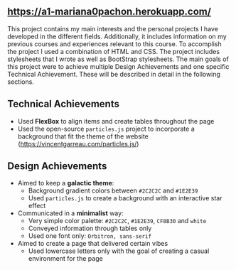https://a1-mariana0pachon.herokuapp.com/
---
This project contains my main interests and the personal projects I have developed in the different fields. Additionally, it includes information on my previous courses and experiences relevant to this course. To accomplish the project I used a combination of HTML and CSS. The project includes stylesheets that I wrote as well as BootStrap stylesheets. The main goals of this project were to achieve multiple Design Achievements and one specific Technical Achievement. These will be described in detail in the following sections.

## Technical Achievements

- Used **FlexBox** to align items and create tables throughout the page
-  Used the open-source `particles.js` project to incorporate a background that fit the theme of the website (https://vincentgarreau.com/particles.js/)

## Design Achievements

- Aimed to keep a **galactic theme**: 
    - Background gradient colors between `#2C2C2C` and `#1E2E39`
    - Used `particles.js` to create a background with an interactive star effect
- Communicated in a **minimalist** way:
    - Very simple color palette: `#2C2C2C`, `#1E2E39`, `CF8B30` and `white`
    - Conveyed information through tables only
    - Used one font only: `Orbitron, sans-serif`
- Aimed to create a page that delivered certain vibes
    - Used lowercase letters only with the goal of creating a casual environment for the page